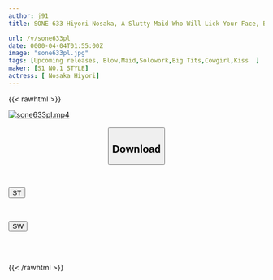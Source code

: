 ```yaml
---
author: j91
title: SONE-633 Hiyori Nosaka, A Slutty Maid Who Will Lick Your Face, Balls, Shaft And Anus, And Give You A Full Body Lip Service And Blowjob While Drooling.

url: /v/sone633pl
date: 0000-04-04T01:55:00Z
image: "sone633pl.jpg"
tags: [Upcoming releases, Blow,Maid,Solowork,Big Tits,Cowgirl,Kiss	]
maker: [S1 NO.1 STYLE]
actress: [ Nosaka Hiyori]
---
```



{{< rawhtml >}}

<div class="video" data-videoid="pending_link.html">
    <a href="javascript:;">
        <img src="/v/sone633pl/sone633pl.jpg" width="WIDTH" height="HEIGHT" alt="sone633pl.mp4" loading="lazy">
    </a>
</div>

<script type="text/javascript" src="https://j91.asia/asset/on-demand-pend.js"></script>

<br>
  <link rel="stylesheet" href="https://j91.asia/asset/bs5.css">
  
  <center>
  <button class="btn btn-primary" type="button" data-bs-toggle="collapse" data-bs-target=".multi-collapse" aria-expanded="false" aria-controls="multiCollapseExample1 multiCollapseExample2"><h2>Download</h2></button></center>
</p>
<div class="row">
  <div class="col">
    <div class="collapse multi-collapse" id="multiCollapseExample1">
      <div class="card card-body">
	      	      <br>
<div class="buttons">  
<p><a href="https://j91.asia/pending_link.html" target="_blank"><button class="btn-hover color-3"><i class="fa fa-download"></i> ST</button></a></p></div>
    </div>
  </div>
</div>
  <div class="col">
    <div class="collapse multi-collapse" id="multiCollapseExample2">
      <div class="card card-body">
	      <br>
<div class="buttons">
<p><a href="https://j91.asia/pending_link.html" target="_blank"><button class="btn-hover color-2"><i class="fa fa-download"></i> SW</button></a></p></div>
<br><br>
      </div>
    </div>
  </div>
</div>

{{< /rawhtml >}}